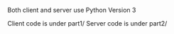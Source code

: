Both client and server use Python Version 3

Client code is under part1/
Server code is under part2/